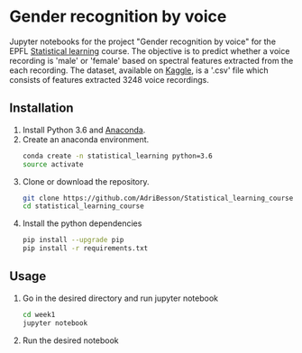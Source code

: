 # Gender recognition by voice
[Statistical learning]:http://edu.epfl.ch/coursebook/fr/statistical-learning-MATH-412$
[Anaconda]:https://anaconda.org/anaconda/python
[Kaggle]:https://www.kaggle.com/primaryobjects/voicegender
Jupyter notebooks for the project "Gender recognition by voice" for the EPFL [Statistical learning] course. The objective is to predict whether a voice recording is 'male' or 'female' based on spectral features extracted from the each recording. The dataset, available on [Kaggle], is a '.csv' file which consists of features extracted 3248 voice recordings.


## Installation
1. Install Python 3.6 and [Anaconda].
1. Create an anaconda environment.
    ```bash
    conda create -n statistical_learning python=3.6
    source activate
    ```
1. Clone or download the repository.
    ```bash
    git clone https://github.com/AdriBesson/Statistical_learning_course
    cd statistical_learning_course
    ```
1. Install the python dependencies
    ```bash
    pip install --upgrade pip
    pip install -r requirements.txt
    ```

## Usage
1. Go in the desired directory and run jupyter notebook
    ```bash
    cd week1
    jupyter notebook
    ```
1. Run the desired notebook
